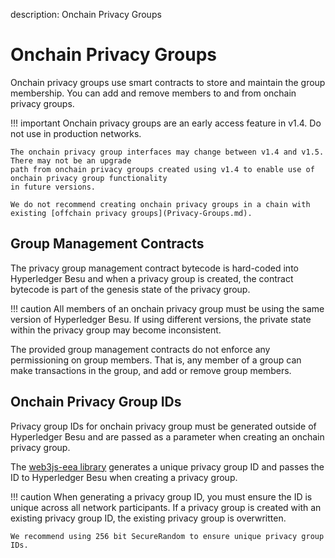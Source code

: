 description: Onchain Privacy Groups
<!--- END of page meta data -->

# Onchain Privacy Groups 

Onchain privacy groups use smart contracts to store and maintain the group membership. 
You can add and remove members to and from onchain privacy groups. 

!!! important 
    Onchain privacy groups are an early access feature in v1.4. Do not use in production networks. 
    
    The onchain privacy group interfaces may change between v1.4 and v1.5. There may not be an upgrade 
    path from onchain privacy groups created using v1.4 to enable use of onchain privacy group functionality 
    in future versions. 
    
    We do not recommend creating onchain privacy groups in a chain with existing [offchain privacy groups](Privacy-Groups.md).  
    
## Group Management Contracts 

The privacy group management contract bytecode is hard-coded into Hyperledger Besu and when a privacy
group is created, the contract bytecode is part of the genesis state of the privacy group.  

!!! caution 
    All members of an onchain privacy group must be using the same version of Hyperledger Besu. If 
    using different versions, the private state within the privacy group may become inconsistent.  

The provided group management contracts do not enforce any permissioning on group members. That is, any 
member of a group can make transactions in the group, and add or remove group members. 
   
## Onchain Privacy Group IDs 

Privacy group IDs for onchain privacy group must be generated outside of Hyperledger Besu and are passed 
as a parameter when creating an onchain privacy group. 

The [web3js-eea library](../../HowTo/Use-Privacy/Use-OnChainPrivacy.md) generates a unique privacy 
group ID and passes the ID to Hyperledger Besu when creating a privacy group. 

!!! caution 
    When generating a privacy group ID, you must ensure the ID is unique across all network participants. If 
    a privacy group is created with an existing privacy group ID, the existing privacy group is overwritten. 
    
    We recommend using 256 bit SecureRandom to ensure unique privacy group IDs. 
    
     